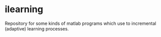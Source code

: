 ilearning
=========

Repository for some kinds of matlab programs which use to incremental (adaptive) learning processes.
